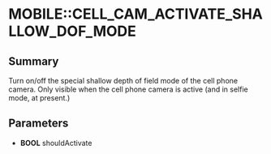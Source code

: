 # MOBILE::CELL_CAM_ACTIVATE_SHALLOW_DOF_MODE

## Summary
Turn on/off the special shallow depth of field mode of the cell phone camera. Only visible when the cell phone camera is active (and in selfie mode, at present.)

## Parameters
* **BOOL** shouldActivate